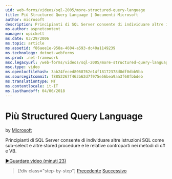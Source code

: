 ```yaml
---
uid: web-forms/videos/sql-2005/more-structured-query-language
title: Più Structured Query Language | Documenti Microsoft
author: microsoft
description: Principianti di SQL Server consente di individuare altre istruzioni SQL come sub-select e altre stored procedure e le relative controparti nei metodi di c# e VB.
ms.author: aspnetcontent
manager: wpickett
ms.date: 03/29/2006
ms.topic: article
ms.assetid: f86aee1e-958a-4604-a593-dc40a1149239
ms.technology: dotnet-webforms
ms.prod: .net-framework
msc.legacyurl: /web-forms/videos/sql-2005/more-structured-query-language
msc.type: video
ms.openlocfilehash: 3ab24feced8068762e14f18172378d8df0dbb5ba
ms.sourcegitcommit: f8852267f463b62d7f975e56bea9aa3f68fbbdeb
ms.translationtype: MT
ms.contentlocale: it-IT
ms.lasthandoff: 04/06/2018
---
```

<a name="more-structured-query-language"></a>Più Structured Query Language
====================
by [Microsoft](https://github.com/microsoft)

Principianti di SQL Server consente di individuare altre istruzioni SQL come sub-select e altre stored procedure e le relative controparti nei metodi di c# e VB.

[&#9654;Guardare video (minuti 23)](https://channel9.msdn.com/Blogs/ASP-NET-Site-Videos/more-structured-query-language)

> [!div class="step-by-step"]
> [Precedente](manipulating-database-data.md)
> [Successivo](understanding-security-and-network-connectivity.md)
